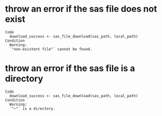 # throw an error if the sas file does not exist

    Code
      download_success <- sas_file_download(sas_path, local_path)
    Condition
      Warning:
      `"non-existent file"` cannot be found.

# throw an error if the sas file is a directory

    Code
      download_success <- sas_file_download(sas_path, local_path)
    Condition
      Warning:
      `"~"` is a directory.


